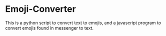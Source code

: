 # Emoji-Converter
This is a python script to convert text to emojis, and a javascript program to convert emojis found in messenger to text.
